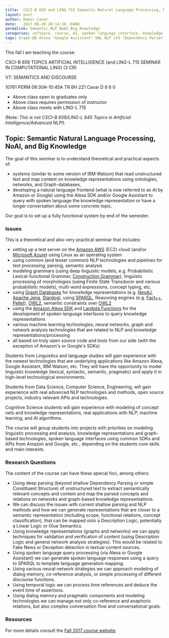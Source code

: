 ```yaml
---
title:  CSCI-B 659 and LING-715 Semantic Natural Language Processing, NoAI, and Big Knowledge
layout: post
author: Damir Cavar
date:   2017-06-29 20:14:10 -0400
permalink: Semantic_NLP_NoAI_Big_Knowledge
categories: software, course, AI, spoken language interface, knowledge graph
tags: Graph-DB Alexa "Google Assistant" OWL NLP LFG "Dependency Parser" "Lexical-functional Grammar" textmining "deep parsing" "knowledge graphs"
---
```


This fall I am teaching the course:

CSCI-B 659 TOPICS ARTIFICIAL INTELLIGENCE (and LING-L 715 SEMINAR IN COMPUTATIONAL LING) (3 CR)

VT: SEMANTICS AND DISCOURSE

10761 PERM     09:30A-10:45A   TR     BH 221    Cavar D                   8    6    0
- Above class open to graduates only
- Above class requires permission of instructor
- Above class meets with LING-L 715 

(Note: *This is not CSCI-B 659/LING-L 645 Topics in Artificial Intelligence/Advanced NLP!*)


## Topic: Semantic Natural Language Processing, NoAI, and Big Knowledge

The goal of this seminar is to understand theoretical and practical aspects of:

- systems (similar to some version of IBM Watson) that read unstructured text and map content on knowledge representations using ontologies, networks, and Graph-databases,
- developing a natural language frontend (what is now referred to as AI by Amazon or Google) using the Alexa SDK and/or Google Assistant to query with spoken language the knowledge representation or have a longer conversation about some concrete topic.

Our goal is to set up a fully functional system by end of the semester.


### Issues

This is a theoretical and also very practical seminar that includes:

- setting up a test server on the [Amazon AWS](https://aws.amazon.com/) (EC2) cloud (and/or [Microsoft Azure](https://azure.microsoft.com/)) using Linux as an operating system
- using common (and lesser common) NLP technologies and pipelines for text processing, parsing, semantic analysis
- modeling grammars (using deep linguistic models, e.g. Probabilistic Lexical-functional Grammar, [Construction Grammar](https://www.fcg-net.org/)), linguistic processing of morphologies (using Finite State Transducer and various probabilistic models), multi-word expressions, concept typing, etc.
- using [Graph Databases](https://en.wikipedia.org/wiki/Graph_database) for knowledge representations (e.g. [Neo4J](https://neo4j.com/), [Apache Jena](https://jena.apache.org/), [Stardog](http://www.stardog.com/)), using [SPARQL](https://en.wikipedia.org/wiki/SPARQL), Reasoning engines (e.g. [Fact++](http://owl.man.ac.uk/factplusplus/), [Pellet](https://github.com/stardog-union/pellet)), [OWL2](https://en.wikipedia.org/wiki/Web_Ontology_Language), semantic constraints over [OWL2](https://en.wikipedia.org/wiki/Web_Ontology_Language)
- using the [Amazon Alexa SDK](https://developer.amazon.com/alexa-skills-kit) and [Lambda Functions](https://aws.amazon.com/lambda/) for the development of spoken language interfaces to query knowledge representations
- various machine learning technologies, neural networks, graph and network analysis technologies that are related to NLP and knowledge representations/processing
- all based on truly open source code and tools from our side (with the exception of Amazon's or Google's SDKs)

Students from Linguistics and language studies will gain experience with the newest technologies that are underlying applications like Amazon Alexa, Google Assistant, IBM Watson, etc. They will have the opportunity to model linguistic knowledge (lexical, syntactic, semantic, pragmatic) and apply it in high-level technological environments.

Students from Data Science, Computer Science, Engineering, will gain experience with real advanced NLP technologies and methods, open source projects, industry relevant APIs and technologies.

Cognitive Science students will gain experience with modeling of concept nets and knowledge representations, real applications with NLP, machine learning, and AI algorithms.

The course will group students into projects with priorities on modeling linguistic processing and analysis, knowledge representations and graph-based technologies, spoken language interfaces using common SDKs and APIs from Amazon and Google, etc., depending on the students core skills and main interests.


### Research Questions

The content of the course can have these special foci, among others:

- Using deep parsing (beyond shallow Dependency Parsing or simple Constituent Structure) of unstructured text to extract semantically relevant concepts and content and map the parsed concepts and relations on networks and graph-based knowledge representations.
- We can discuss the issues with current shallow parsing and NLP methods and how we can generate representations that are closer to a semantic representation (including scope, functional relations, concept classification), that can be mapped onto a Description Logic, potentially a Linear Logic or Glue Semantics.
- Using knowledge representations (graphs and networks) we can apply techniques for validation and verification of content (using Description Logic and general network analysis strategies). This would be related to Fake News or Deception detection in textual content sources.
- Using spoken language query processing (via Alexa or Google Assistant) we can generate spoken language responses using a query to SPARQL to template language generation mapping.
- Using various neural network strategies we can approach modeling of dialog memory, co-reference analysis, or simple processing of different discourse functions.
- Using temporal logic we can process time references and deduce the event time of assertions.
- Using dialog memory and pragmatic components and modeling technologies we can manage not only co-reference and anaphoric relations, but also complex conversation flow and conversational goals.


### Resources

For more details consult the [Fall 2017 course website](http://damir.cavar.me/l715/).



